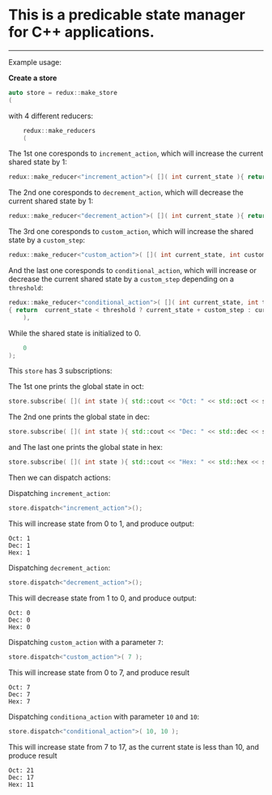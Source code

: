 # This is a predicable state manager for C++ applications.
----

Example usage:

**Create a store**

```cpp
auto store = redux::make_store
(
```

with 4 different reducers:

```cpp
    redux::make_reducers
    (
```

The 1st one coresponds to `increment_action`, which will increase the current shared state by 1:

```cpp
redux::make_reducer<"increment_action">( []( int current_state ){ return current_state + 1;} ),
```

The 2nd one coresponds to `decrement_action`, which will decrease the current shared state by 1:

```cpp
redux::make_reducer<"decrement_action">( []( int current_state ){ return current_state - 1;} ),
```

The 3rd one coresponds to `custom_action`, which will increase the shared state by a `custom_step`:

```cpp
redux::make_reducer<"custom_action">( []( int current_state, int custom_step ){ return current_state + custom_step;} ),
```

And the last one coresponds to `conditional_action`, which will increase or decrease the current shared state by a `custom_step` depending on a `threshold`:

```cpp
redux::make_reducer<"conditional_action">( []( int current_state, int threshold, int custom_step )
{ return  current_state < threshold ? current_state + custom_step : current_state - custom_step; } )
    ),
```

While the shared state is initialized to 0.


```cpp
    0
);
```

This `store` has 3 subscriptions:

The 1st one prints the global state in oct:

```cpp
store.subscribe( []( int state ){ std::cout << "Oct: " << std::oct << state << std::endl; } );
```

The 2nd one prints the global state in dec:

```cpp
store.subscribe( []( int state ){ std::cout << "Dec: " << std::dec << state << std::endl; } );
```

and The last one prints the global state in hex:

```cpp
store.subscribe( []( int state ){ std::cout << "Hex: " << std::hex << state << std::endl; } );
```

Then we can dispatch actions:

Dispatching `increment_action`:

```cpp
store.dispatch<"increment_action">();
```

This will increase state from 0 to 1, and produce output:
```
Oct: 1
Dec: 1
Hex: 1
```


Dispatching `decrement_action`:

```cpp
store.dispatch<"decrement_action">();
```

This will decrease state from 1 to 0, and produce output:
```
Oct: 0
Dec: 0
Hex: 0
```

Dispatching `custom_action` with a parameter `7`:

```cpp
store.dispatch<"custom_action">( 7 );
```

This will increase state from 0 to 7, and produce result

```
Oct: 7
Dec: 7
Hex: 7
```

Dispatching `conditiona_action` with parameter `10` and `10`:

```cpp
store.dispatch<"conditional_action">( 10, 10 );
```

This will increase state from 7 to 17, as the current state is less than 10, and produce result

```
Oct: 21
Dec: 17
Hex: 11
```











































